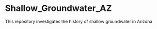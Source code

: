 # Shallow_Groundwater_AZ
This repository investigates the history of shallow groundwater in Arizona
